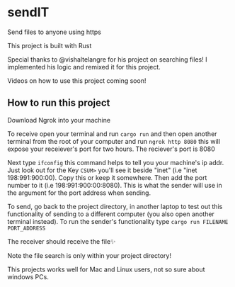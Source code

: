 # sendIT
Send files to anyone using https

This project is built with Rust

Special thanks to @vishaltelangre for his project on searching files! I implemented his logic and remixed it for this project.

Videos on how to use this project coming soon!

## How to run this project

Download Ngrok into your machine

To receive open your terminal and run `cargo run` and then open another terminal from the root of your computer and run `ngrok http 8080` this will expose your receiever's port for two hours. The reciever's port is 8080

Next type `ifconfig` this command helps to tell you your machine's ip addr. Just look out for the Key `CSUM>` you'll see it beside "inet" (i.e "inet 198:991:900:00). Copy this or keep it somewhere. Then add the port number to it (i.e 198:991:900:00:8080). This is what the sender will use in the argument for the port address when sending.

To send, go back to the project directory, in another laptop to test out this functionality of sending to a different computer (you also open another terminal instead). To run the sender's functionality type `cargo run FILENAME PORT_ADDRESS` 

The receiver should receive the file✨

Note the file search is only within your project directory!

This projects works well for Mac and Linux users, not so sure about windows PCs.

